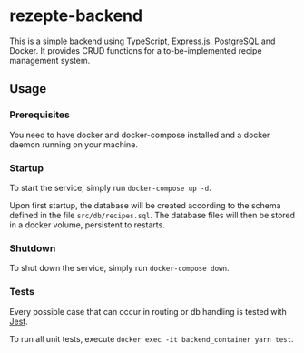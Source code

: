 # rezepte-backend

This is a simple backend using TypeScript, Express.js, PostgreSQL and Docker. It provides CRUD functions for a to-be-implemented recipe management system.

## Usage

### Prerequisites

You need to have docker and docker-compose installed and a docker daemon running on your machine.

### Startup

To start the service, simply run `docker-compose up -d`.

Upon first startup, the database will be created according to the schema defined in the file `src/db/recipes.sql`. The database files will then be stored in a docker volume, persistent to restarts.

### Shutdown

To shut down the service, simply run `docker-compose down`.

### Tests

Every possible case that can occur in routing or db handling is tested with [Jest](https://jestjs.io/).

To run all unit tests, execute `docker exec -it backend_container yarn test`.
